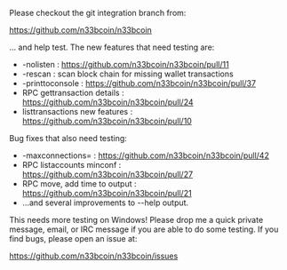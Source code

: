 Please checkout the git integration branch from:

https://github.com/n33bcoin/n33bcoin

... and help test.  The new features that need testing are:

* -nolisten : https://github.com/n33bcoin/n33bcoin/pull/11
* -rescan : scan block chain for missing wallet transactions
* -printtoconsole : https://github.com/n33bcoin/n33bcoin/pull/37
* RPC gettransaction details : https://github.com/n33bcoin/n33bcoin/pull/24
* listtransactions new features : https://github.com/n33bcoin/n33bcoin/pull/10

Bug fixes that also need testing:

* -maxconnections= : https://github.com/n33bcoin/n33bcoin/pull/42
* RPC listaccounts minconf : https://github.com/n33bcoin/n33bcoin/pull/27
* RPC move, add time to output : https://github.com/n33bcoin/n33bcoin/pull/21
* ...and several improvements to --help output.

This needs more testing on Windows!  Please drop me a quick private message, email, or IRC message if you are able to do some testing.  If you find bugs, please open an issue at:

https://github.com/n33bcoin/n33bcoin/issues
